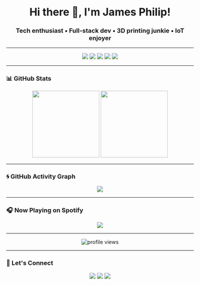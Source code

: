 <!-- Header -->
<h1 align="center">Hi there 👋, I'm James Philip!</h1>
<h3 align="center">Tech enthusiast • Full-stack dev • 3D printing junkie • IoT enjoyer</h3>

---

<!-- Badges / Shields -->
<p align="center">
  <img src="https://img.shields.io/badge/Code-ReactJS-informational?style=flat&logo=react&color=61DAFB" />
  <img src="https://img.shields.io/badge/Code-Flutter-informational?style=flat&logo=flutter&color=blue" />
  <img src="https://img.shields.io/badge/Backend-Python-informational?style=flat&logo=python&color=yellow" />
  <img src="https://img.shields.io/badge/Database-MongoDB-informational?style=flat&logo=mongodb&color=47A248" />
  <img src="https://img.shields.io/badge/3D_Printing-BambuLab-orange?style=flat&logo=print&color=orange" />
</p>

---

<!-- GitHub Stats -->
### 📊 GitHub Stats
<p align="center">
  <img src="https://github-readme-stats.vercel.app/api?username=yourusername&show_icons=true&theme=radical" height="180" />
  <img src="https://github-readme-stats.vercel.app/api/top-langs/?username=yourusername&layout=compact&theme=radical" height="180" />
</p>

---

<!-- Activity Graph -->
### 🌀 GitHub Activity Graph
<p align="center">
  <img src="https://github-readme-activity-graph.vercel.app/graph?username=yourusername&bg_color=0d1117&color=58a6ff&line=58a6ff&point=ffffff&area=true&hide_border=true" />
</p>

---

<!-- Spotify Now Playing -->
### 🎧 Now Playing on Spotify
<p align="center">
  <img src="https://spotify-github-profile.vercel.app/api/view?uid=your_spotify_uid&cover_image=true&theme=novatorem&show_offline=false&background_color=121212&interchange=true&bar_color=53b14f&bar_color_cover=false" />
</p>

---

<!-- Visitor Counter -->
<p align="center">
  <img src="https://komarev.com/ghpvc/?username=yourusername&style=flat-square&color=blue" alt="profile views" />
</p>

---

<!-- Contact -->
### 🤝 Let's Connect
<p align="center">
  <a href="https://linkedin.com/in/yourlinkedin"><img src="https://img.shields.io/badge/LinkedIn-blue?style=flat-square&logo=linkedin" /></a>
  <a href="https://instagram.com/yourinstagram"><img src="https://img.shields.io/badge/Instagram-pink?style=flat-square&logo=instagram" /></a>
  <a href="mailto:your.email@example.com"><img src="https://img.shields.io/badge/Email-D14836?style=flat-square&logo=gmail&logoColor=white" /></a>
</p>
